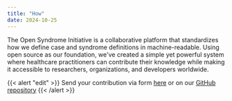 ```yaml
---
title: "How"
date: 2024-10-25
---
```


The Open Syndrome Initiative is a collaborative platform that standardizes how we define case and syndrome definitions
in machine-readable.
Using open source as our foundation, we've created a simple yet powerful system where healthcare practitioners can
contribute their knowledge while making it accessible to researchers, organizations, and developers worldwide.

{{< alert "edit" >}}
Send your contribution via form [here](/contribute) or on our [GitHub repository](https://github.com/OpenSyndrome/definitions)
{{< /alert >}}
